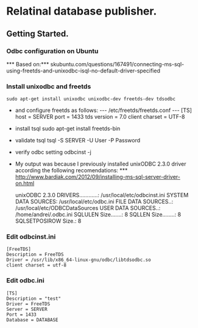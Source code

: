 Relatinal database publisher.
=============================

Getting Started.
------------------------------

### Odbc configuration on Ubuntu ###
*** Based on:*** skubuntu.com/questions/167491/connecting-ms-sql-using-freetds-and-unixodbc-isql-no-default-driver-specified

### Install unixodbc and freetds ###
	sudo apt-get install unixodbc unixodbc-dev freetds-dev tdsodbc

* and configure freetds as follows:
	--- /etc/freetds/freetds.conf ---
	[TS]
	host = SERVER
	port = 1433
	tds version = 7.0
	client charset = UTF-8

* install tsql
    sudo apt-get install freetds-bin

* validate tsql
    tsql -S SERVER -U User -P Password


* verify odbc setting
    odbcinst -j

* My output was because I previously installed unixODBC 2.3.0 driver according the following recomendations:
    *** http://www.bardiak.com/2012/09/installing-ms-sql-server-driver-on.html

    unixODBC 2.3.0
	DRIVERS............: /usr/local/etc/odbcinst.ini
	SYSTEM DATA SOURCES: /usr/local/etc/odbc.ini
	FILE DATA SOURCES..: /usr/local/etc/ODBCDataSources
	USER DATA SOURCES..: /home/andrei/.odbc.ini
	SQLULEN Size.......: 8
	SQLLEN Size........: 8
	SQLSETPOSIROW Size.: 8

### Edit odbcinst.ini ###
    [FreeTDS]
    Description = FreeTDS
    Driver = /usr/lib/x86_64-linux-gnu/odbc/libtdsodbc.so
    client charset = utf-8


### Edit odbc.ini ###
    [TS]
	Description = "test"
	Driver = FreeTDS
	Server = SERVER
	Port = 1433
	Database = DATABASE











